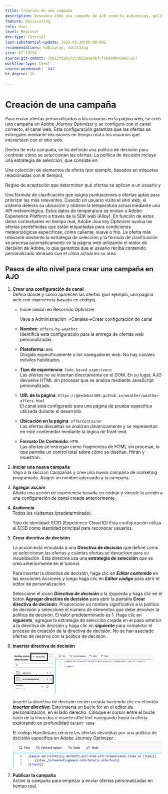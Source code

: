 ```yaml
---
title: Creación de una campaña
description: Descubra cómo una campaña de AJO conecta audiencias, políticas de decisión y canales para ofrecer ofertas personalizadas en el momento adecuado en todos los puntos de contacto de los clientes.
feature: Decisioning
role: User
level: Beginner
doc-type: Tutorial
last-substantial-update: 2025-05-30T00:00:00Z
recommendations: noDisplay, noCatalog
jira: KT-18258
source-git-commit: 7d812f589172c5052a1e9bfcf6a99d0769a6c2c7
workflow-type: tm+mt
source-wordcount: '642'
ht-degree: 1%

---
```


# Creación de una campaña

Para enviar ofertas personalizadas a los usuarios en la página web, se creó una campaña en Adobe Journey Optimizer y se configuró con el canal correcto, el canal web. Esta configuración garantiza que las ofertas se entreguen mediante decisiones en tiempo real a los usuarios que interactúen con el sitio web.

Dentro de esta campaña, se ha definido una política de decisión para controlar cómo se seleccionan las ofertas. La política de decisión incluye una estrategia de selección, que consiste en:

Una colección de elementos de oferta (por ejemplo, basados en etiquetas relacionadas con el tiempo),

Reglas de aceptación que determinan qué ofertas se aplican a un usuario y

Una fórmula de clasificación que asigna puntuaciones a ofertas aptas para priorizar las más relevantes.
Cuando un usuario visita el sitio web, el sistema detecta su ubicación y obtiene la temperatura actual mediante una API meteorológica. Estos datos de temperatura se envían a Adobe Experience Platform a través de la SDK web (Alloy). En función de estos datos contextuales en tiempo real, Adobe Journey Optimizer evalúa las ofertas predefinidas que están etiquetadas para condiciones meteorológicas específicas, como caliente, suave o frío. La oferta más relevante mediante la estrategia de selección y la fórmula de clasificación se procesa automáticamente en la página web utilizando el motor de decisión de Adobe, lo que garantiza que el usuario reciba contenido personalizado alineado con el clima actual en su área.


## Pasos de alto nivel para crear una campaña en AJO

1. **Crear una configuración de canal**\
   Defina dónde y cómo aparecen las ofertas (por ejemplo, una página web con experiencia basada en código).
   - Inicie sesión en Recorrido Optimizer

     Vaya a Administración ->Canales->Crear configuración de canal
   - **Nombre**: `offers-by-weather`\
     Identifica esta configuración para la entrega de ofertas web personalizadas.

   - **Plataforma**: `Web`\
     Dirigido específicamente a los navegadores web. No hay canales móviles habilitados.

   - **Tipo de experiencia**: `Code-based experience`\
     Las ofertas no se insertan directamente en el DOM. En su lugar, AJO devuelve HTML sin procesar que se analiza mediante JavaScript personalizado.

   - **URL de la página**: `https://gbedekar489.github.io/weather/weather-offers.html`\
     El canal está configurado para una página de prueba específica utilizada durante el desarrollo.

   - **Ubicación en la página**: `offerContainer`\
     Las ofertas devueltas se analizan dinámicamente y se representan en este contenedor mediante la lógica de front-end.

   - **Formato De Contenido**: `HTML`\
     Las ofertas se entregan como fragmentos de HTML sin procesar, lo que permite un control total sobre cómo se diseñan, filtran y muestran.


2. **Iniciar una nueva campaña**\
   Vaya a la sección Campañas y cree una nueva campaña de marketing programada. Asigne un nombre adecuado a la campaña.

3. **Agregar acción**\
   Añada una acción de experiencia basada en código y vincule la acción a una configuración de canal creada anteriormente.



4. **Audiencia**\
   Todos los visitantes (predeterminado).

   Tipo de identidad: ECID (Experience Cloud ID)
Esta configuración utiliza el ECID como identidad principal para reconocer usuarios.


5. **Crear directiva de decisión**

   La acción está vinculada a una **Directiva de decisión** que define cómo se seleccionan las ofertas y cuántas ofertas se devuelven para su visualización. Esta directiva usa una **estrategia de selección** que se creó anteriormente en el tutorial.

   Para insertar la directiva de decisión, haga clic en **_Editar contenido_** en las secciones Acciones y luego haga clic en **_Editar código_** para abrir el editor de personalización.

   Seleccione el icono _**Directiva de decisión**_ a la izquierda y haga clic en el botón **Agregar directiva de decisión** para abrir la pantalla **Crear directiva de decisión**. Proporcione un nombre significativo a la política de decisión y seleccione el número de elementos que debe devolver la política de decisión. El valor predeterminado es 1.
Haga clic en **_siguiente_**, agregue la estrategia de selección creada en el paso anterior a la directiva de decisión y haga clic en **siguiente** para completar el proceso de creación de la directiva de decisión. No se han asociado ofertas de reserva con la política de decisión.



6. **Insertar directiva de decisión**

   ![editor de personalización](assets/personalization-editor.png)

   Inserte la directiva de decisión recién creada haciendo clic en el botón _**Insertar directiva**_. Esto inserta un bucle for en el editor de personalización, en el lado derecho.
Coloque el cursor entre el bucle each de la línea dos e inserte offerText navegando hasta la oferta explorando en profundidad `tenant name`

   El código Handlebars recorre las ofertas devueltas por una política de decisión específica en Adobe Journey Optimizer.
   ![barra de control](assets/handlebar-code.png)

7. **Publicar la campaña**\
   Active la campaña para empezar a enviar ofertas personalizadas en tiempo real.


